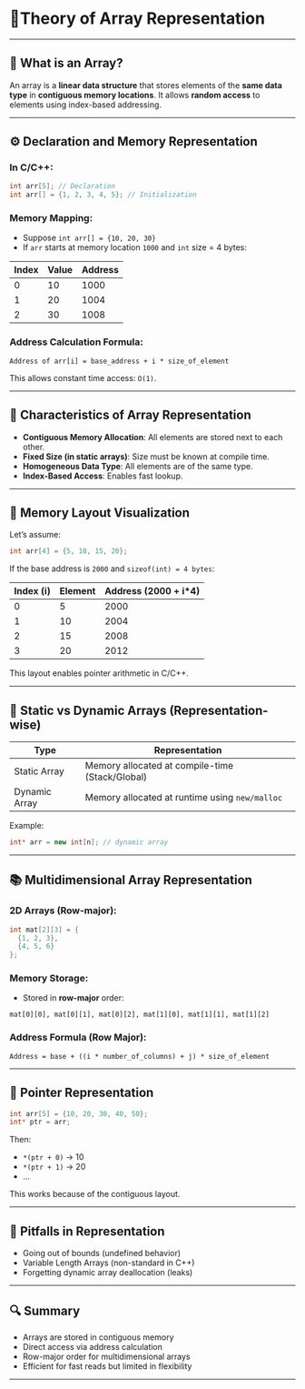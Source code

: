 # 📘Theory of Array Representation 

---

## 📌 What is an Array?

An array is a **linear data structure** that stores elements of the **same data type** in **contiguous memory locations**. It allows **random access** to elements using index-based addressing.

---

## ⚙️ Declaration and Memory Representation

### In C/C++:

```cpp
int arr[5]; // Declaration
int arr[] = {1, 2, 3, 4, 5}; // Initialization
```

### Memory Mapping:

* Suppose `int arr[] = {10, 20, 30}`
* If `arr` starts at memory location `1000` and `int` size = 4 bytes:

| Index | Value | Address |
| ----- | ----- | ------- |
| 0     | 10    | 1000    |
| 1     | 20    | 1004    |
| 2     | 30    | 1008    |

### Address Calculation Formula:

```text
Address of arr[i] = base_address + i * size_of_element
```

This allows constant time access: `O(1)`.

---

## 📌 Characteristics of Array Representation

* **Contiguous Memory Allocation**: All elements are stored next to each other.
* **Fixed Size (in static arrays)**: Size must be known at compile time.
* **Homogeneous Data Type**: All elements are of the same type.
* **Index-Based Access**: Enables fast lookup.

---

## 🧠 Memory Layout Visualization

Let’s assume:

```cpp
int arr[4] = {5, 10, 15, 20};
```

If the base address is `2000` and `sizeof(int) = 4 bytes`:

| Index (i) | Element | Address (2000 + i\*4) |
| --------- | ------- | --------------------- |
| 0         | 5       | 2000                  |
| 1         | 10      | 2004                  |
| 2         | 15      | 2008                  |
| 3         | 20      | 2012                  |

This layout enables pointer arithmetic in C/C++.

---

## 🔁 Static vs Dynamic Arrays (Representation-wise)

| Type          | Representation                                  |
| ------------- | ----------------------------------------------- |
| Static Array  | Memory allocated at compile-time (Stack/Global) |
| Dynamic Array | Memory allocated at runtime using `new/malloc`  |

Example:

```cpp
int* arr = new int[n]; // dynamic array
```

---

## 📚 Multidimensional Array Representation

### 2D Arrays (Row-major):

```cpp
int mat[2][3] = {
  {1, 2, 3},
  {4, 5, 6}
};
```

### Memory Storage:

* Stored in **row-major** order:

```text
mat[0][0], mat[0][1], mat[0][2], mat[1][0], mat[1][1], mat[1][2]
```

### Address Formula (Row Major):

```text
Address = base + ((i * number_of_columns) + j) * size_of_element
```

---

## 📍 Pointer Representation

```cpp
int arr[5] = {10, 20, 30, 40, 50};
int* ptr = arr;
```

Then:

* `*(ptr + 0)` → 10
* `*(ptr + 1)` → 20
* ...

This works because of the contiguous layout.

---

## 🚫 Pitfalls in Representation

* Going out of bounds (undefined behavior)
* Variable Length Arrays (non-standard in C++)
* Forgetting dynamic array deallocation (leaks)

---

## 🔍 Summary

* Arrays are stored in contiguous memory
* Direct access via address calculation
* Row-major order for multidimensional arrays
* Efficient for fast reads but limited in flexibility

---


